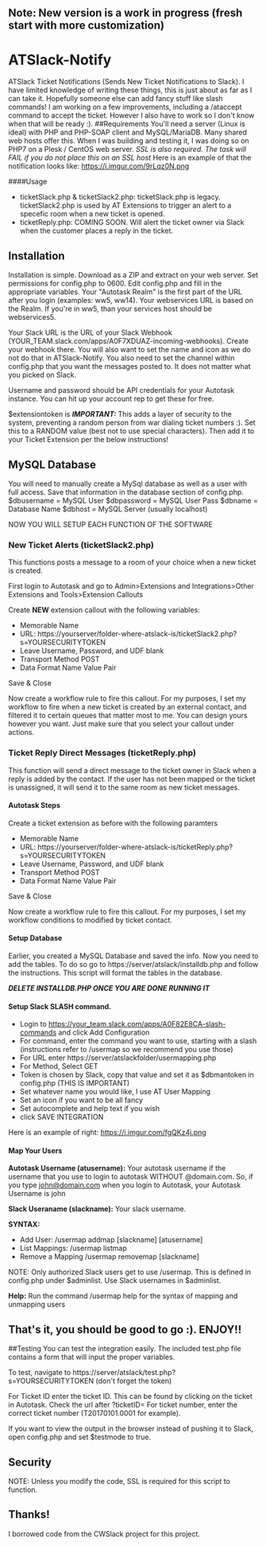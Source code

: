 ## Note: New version is a work in progress (fresh start with more customization)
# ATSlack-Notify
ATSlack Ticket Notifications (Sends New Ticket Notifications to Slack).
I have limited knowledge of writing these things, this is just about as far as I can take it. Hopefully someone else can add fancy stuff like slash commands! I am working on a few improvements, including a /ataccept command to accept the ticket. However I also have to work so I don't know when that will be ready :).
##Requirements
You'll need a server (Linux is ideal) with PHP and PHP-SOAP client and MySQL/MariaDB. Many shared web hosts offer this. When I was building and testing it, I was doing so on PHP7 on a Plesk / CentOS web server. *SSL is also required. The task will FAIL if you do not place this on an SSL host* Here is an example of that the notification looks like: https://i.imgur.com/9rLqz0N.png

####Usage
* ticketSlack.php & ticketSlack2.php: ticketSlack.php is legacy. ticketSlack2.php is used by AT Extensions to trigger an alert to a specefic room when a new ticket is opened.
* ticketReply.php: COMING SOON. Will alert the ticket owner via Slack when the customer places a reply in the ticket.

## Installation

Installation is simple. Download as a ZIP and extract on your web server. Set permissions for config.php to 0600. Edit config.php and fill in the appropriate variables. Your "Autotask Realm" is the first part of the URL after you login (examples: ww5, ww14). Your webservices URL is based on the Realm. If you're in ww5, than your services host should be webservices5.

Your Slack URL is the URL of your Slack Webhook (YOUR_TEAM.slack.com/apps/A0F7XDUAZ-incoming-webhooks). Create your webhook there. You will also want to set the name and icon as we do not do that in ATSlack-Notify. You also need to set the channel within config.php that you want the messages posted to. It does not matter what you picked on Slack.

Username and password should be API credentials for your Autotask instance. You can hit up your account rep to get these for free.

$extensiontoken is ***IMPORTANT:*** This adds a layer of security to the system, preventing a random person from war dialing ticket numbers :). Set this to a RANDOM value (best not to use special characters). Then add it to your Ticket Extension per the below instructions!

## MySQL Database

You will need to manually create a MySql database as well as a user with full access. Save that information in the database section of config.php.
$dbusername = MySQL User
$dbpassword = MySQL User Pass
$dbname = Database Name
$dbhost = MySQL Server (usually localhost)

NOW YOU WILL SETUP EACH FUNCTION OF THE SOFTWARE

### New Ticket Alerts (ticketSlack2.php)

This functions posts a message to a room of your choice when a new ticket is created.

First login to Autotask and go to Admin>Extensions and Integrations>Other Extensions and Tools>Extension Callouts

Create  **NEW** extension callout with the following variables:


* Memorable Name
* URL: https://yourserver/folder-where-atslack-is/ticketSlack2.php?s=YOURSECURITYTOKEN
* Leave Username, Password, and UDF blank
* Transport Method POST
* Data Format Name Value Pair

Save & Close

Now create a workflow rule to fire this callout. For my purposes, I set my workflow to fire when a new ticket is created by an external contact, and filtered it to certain queues that matter most to me. You can design yours however you want. Just make sure that you select your callout under actions.

### Ticket Reply Direct Messages (ticketReply.php)

This function will send a direct message to the ticket owner in Slack when a reply is added by the contact. If the user has not been mapped or the ticket is unassigned, it will send it to the same room as new ticket messages.

#### Autotask Steps

Create a ticket extension as before with the following paramters

* Memorable Name
* URL: https://yourserver/folder-where-atslack-is/ticketReply.php?s=YOURSECURITYTOKEN
* Leave Username, Password, and UDF blank
* Transport Method POST
* Data Format Name Value Pair

Save & Close

Now create a workflow rule to fire this callout. For my purposes, I set my workflow conditions to modified by ticket contact.

#### Setup Database
Earlier, you created a MySQL Database and saved the info. Now you need to add the tables. To do so go to https://server/atslack/installdb.php and follow the instructions. This script will format the tables in the database.

***DELETE INSTALLDB.PHP ONCE YOU ARE DONE RUNNING IT***

#### Setup Slack SLASH command.
* Login to https://your_team.slack.com/apps/A0F82E8CA-slash-commands and click Add Configuration
* For command, enter the command you want to use, starting with a slash (instructions refer to /usermap so we recommend you use those)
* For URL enter https://server/atslackfolder/usermapping.php
* For Method, Select GET
* Token is chosen by Slack, copy that value and set it as $dbmantoken in config.php (THIS IS IMPORTANT)
* Set whatever name you would like, I use AT User Mapping
* Set an icon if you want to be all fancy
* Set autocomplete and help text if you wish
* click SAVE INTEGRATION

Here is an example of right: https://i.imgur.com/fgQKz4j.png

#### Map Your Users

**Autotask Username (atusername):** Your autotask username if the username that you use to login to autotask WITHOUT @domain.com. So, if you type john@domain.com when you login to Autotask, your Autotask Username is john

**Slack Useraname (slackname):** Your slack username.

**SYNTAX:**

* Add User: /usermap addmap [slackname] [atusername]
* List Mappings: /usermap listmap
* Remove a Mapping /usermap removemap [slackname]

NOTE: Only authorized Slack users get to use /usermap. This is defined in config.php under $adminlist. Use Slack usernames in $adminlist.

**Help:** Run the command /usermap help for the syntax of mapping and unmapping users


## That's it, you should be good to go :). ENJOY!!

##Testing
You can test the integration easily. The included test.php file contains a form that will input the proper variables.

To test, navigate to https://server/atslack/test.php?s=YOURSECURITYTOKEN (don't forget the token)

For Ticket ID enter the ticket ID. This can be found by clicking on the ticket in Autotask. Check the url after ?ticketID=
For ticket number, enter the correct ticket number (T20170101.0001 for example).

If you want to view the output in the browser instead of pushing it to Slack, open config.php and set $testmode to true.

## Security

NOTE: Unless you modify the code, SSL is required for this script to function.

## Thanks!

I borrowed code from the CWSlack project for this project.

